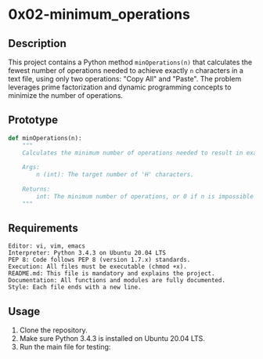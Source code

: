# 0x02-minimum_operations

## Description
This project contains a Python method `minOperations(n)` that calculates the fewest number of operations needed to achieve exactly `n` characters in a text file, using only two operations: "Copy All" and "Paste". The problem leverages prime factorization and dynamic programming concepts to minimize the number of operations.

## Prototype
```python
def minOperations(n):
    """
    Calculates the minimum number of operations needed to result in exactly n 'H' characters using 'Copy All' and 'Paste'.
    
    Args:
        n (int): The target number of 'H' characters.
    
    Returns:
        int: The minimum number of operations, or 0 if n is impossible to achieve.
    """
```
## Requirements
    Editor: vi, vim, emacs
    Interpreter: Python 3.4.3 on Ubuntu 20.04 LTS
    PEP 8: Code follows PEP 8 (version 1.7.x) standards.
    Execution: All files must be executable (chmod +x).
    README.md: This file is mandatory and explains the project.
    Documentation: All functions and modules are fully documented.
    Style: Each file ends with a new line.

## Usage
 1. Clone the repository.
 2. Make sure Python 3.4.3 is installed on Ubuntu 20.04 LTS.
 3. Run the main file for testing:
